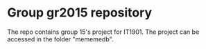 # Group gr2015 repository

The repo contains group 15's project for IT1901. The project can be accessed in the folder "mememedb".